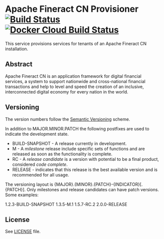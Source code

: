 # Apache Fineract CN Provisioner [![Build Status](https://api.travis-ci.com/apache/fineract-cn-provisioner.svg?branch=develop)](https://travis-ci.com/apache/fineract-cn-provisioner) [![Docker Cloud Build Status](https://hub.docker.com/r/apache/fineract-cn-provisioner)](https://img.shields.io/docker/cloud/build/apache/fineract-cn-provisioner)


This service provisions services for tenants of an Apache Fineract CN installation.

## Abstract
Apache Fineract CN is an application framework for digital financial services, a system to support nationwide and cross-national financial transactions and help to level and speed the creation of an inclusive, interconnected digital economy for every nation in the world.

## Versioning
The version numbers follow the [Semantic Versioning](http://semver.org/) scheme.

In addition to MAJOR.MINOR.PATCH the following postfixes are used to indicate the development state.

* BUILD-SNAPSHOT - A release currently in development.
* M - A _milestone_ release include specific sets of functions and are released as soon as the functionality is complete.
* RC - A _release candidate_ is a version with potential to be a final product, considered _code complete_.
* RELEASE - indicates that this release is the best available version and is recommended for all usage.

The versioning layout is {MAJOR}.{MINOR}.{PATCH}-{INDICATOR}[.{PATCH}]. Only milestones and release candidates can  have patch versions. Some examples:

1.2.3-BUILD-SNAPSHOT
1.3.5-M.1
1.5.7-RC.2
2.0.0-RELEASE

## License
See [LICENSE](LICENSE) file.
